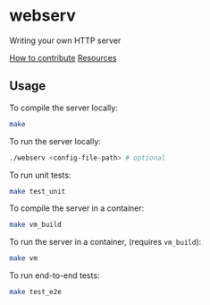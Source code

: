 # webserv
Writing your own HTTP server

[How to contribute](https://github.com/gleal42/webserv/blob/master/CONTRIBUTE.md)
[Resources](https://github.com/gleal42/webserv/blob/master/RESOURCES.md)


## Usage

To compile the server locally:

```bash
make
```

To run the server locally:

```bash
./webserv <config-file-path> # optional
```

To run unit tests:

```bash
make test_unit
```

To compile the server in a container:

```bash
make vm_build
```

To run the server in a container, (requires `vm_build`):

```bash
make vm
```

To run end-to-end tests:

```bash
make test_e2e
```
